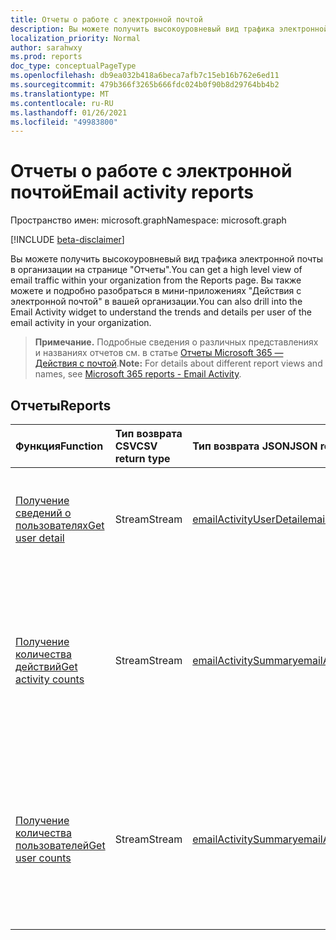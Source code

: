 ```yaml
---
title: Отчеты о работе с электронной почтой
description: Вы можете получить высокоуровневый вид трафика электронной почты в организации на странице "Отчеты". Кроме того, вы можете подробно и подробно разобраться в мини-приложениях "Действия с электронной почтой" в вашей организации.
localization_priority: Normal
author: sarahwxy
ms.prod: reports
doc_type: conceptualPageType
ms.openlocfilehash: db9ea032b418a6beca7afb7c15eb16b762e6ed11
ms.sourcegitcommit: 479b366f3265b666fdc024b0f90b8d29764bb4b2
ms.translationtype: MT
ms.contentlocale: ru-RU
ms.lasthandoff: 01/26/2021
ms.locfileid: "49983800"
---
```

# <a name="email-activity-reports"></a><span data-ttu-id="1f5a6-104">Отчеты о работе с электронной почтой</span><span class="sxs-lookup"><span data-stu-id="1f5a6-104">Email activity reports</span></span>

<span data-ttu-id="1f5a6-105">Пространство имен: microsoft.graph</span><span class="sxs-lookup"><span data-stu-id="1f5a6-105">Namespace: microsoft.graph</span></span>

[!INCLUDE [beta-disclaimer](../../includes/beta-disclaimer.md)]

<span data-ttu-id="1f5a6-106">Вы можете получить высокоуровневый вид трафика электронной почты в организации на странице "Отчеты".</span><span class="sxs-lookup"><span data-stu-id="1f5a6-106">You can get a high level view of email traffic within your organization from the Reports page.</span></span> <span data-ttu-id="1f5a6-107">Вы также можете и подробно разобраться в мини-приложениях "Действия с электронной почтой" в вашей организации.</span><span class="sxs-lookup"><span data-stu-id="1f5a6-107">You can also drill into the Email Activity widget to understand the trends and details per user of the email activity in your organization.</span></span>

> <span data-ttu-id="1f5a6-108">**Примечание.** Подробные сведения о различных представлениях и названиях отчетов см. в статье [Отчеты Microsoft 365 — Действия с почтой](https://support.office.com/client/Email-activity-1cbe2c00-ca65-4fb9-9663-1bbfa58ebe44).</span><span class="sxs-lookup"><span data-stu-id="1f5a6-108">**Note:** For details about different report views and names, see [Microsoft 365 reports - Email Activity](https://support.office.com/client/Email-activity-1cbe2c00-ca65-4fb9-9663-1bbfa58ebe44).</span></span>

## <a name="reports"></a><span data-ttu-id="1f5a6-109">Отчеты</span><span class="sxs-lookup"><span data-stu-id="1f5a6-109">Reports</span></span>

| <span data-ttu-id="1f5a6-110">Функция</span><span class="sxs-lookup"><span data-stu-id="1f5a6-110">Function</span></span>                                 | <span data-ttu-id="1f5a6-111">Тип возврата CSV</span><span class="sxs-lookup"><span data-stu-id="1f5a6-111">CSV return type</span></span> | <span data-ttu-id="1f5a6-112">Тип возврата JSON</span><span class="sxs-lookup"><span data-stu-id="1f5a6-112">JSON return type</span></span>                         | <span data-ttu-id="1f5a6-113">Описание</span><span class="sxs-lookup"><span data-stu-id="1f5a6-113">Description</span></span>                              |
| :--------------------------------------- | :-------------- | :--------------------------------------- | ---------------------------------------- |
| [<span data-ttu-id="1f5a6-114">Получение сведений о пользователях</span><span class="sxs-lookup"><span data-stu-id="1f5a6-114">Get user detail</span></span>](../api/reportroot-getemailactivityuserdetail.md) | <span data-ttu-id="1f5a6-115">Stream</span><span class="sxs-lookup"><span data-stu-id="1f5a6-115">Stream</span></span>          | [<span data-ttu-id="1f5a6-116">emailActivityUserDetail</span><span class="sxs-lookup"><span data-stu-id="1f5a6-116">emailActivityUserDetail</span></span>](../resources/emailactivityuserdetail.md) | <span data-ttu-id="1f5a6-117">Узнайте, какие действия пользователи выполняли с электронной почтой.</span><span class="sxs-lookup"><span data-stu-id="1f5a6-117">Get details about email activity users have performed.</span></span> |
| [<span data-ttu-id="1f5a6-118">Получение количества действий</span><span class="sxs-lookup"><span data-stu-id="1f5a6-118">Get activity counts</span></span>](../api/reportroot-getemailactivitycounts.md) | <span data-ttu-id="1f5a6-119">Stream</span><span class="sxs-lookup"><span data-stu-id="1f5a6-119">Stream</span></span>          | [<span data-ttu-id="1f5a6-120">emailActivitySummary</span><span class="sxs-lookup"><span data-stu-id="1f5a6-120">emailActivitySummary</span></span>](../resources/emailactivitysummary.md) | <span data-ttu-id="1f5a6-121">Позволяет понять динамику работы с электронной почтой (сколько писем было отправлено, прочитано и получено) в организации.</span><span class="sxs-lookup"><span data-stu-id="1f5a6-121">Enables you to understand the trends of email activity (like how many were sent, read, and received) in your organization.</span></span> |
| [<span data-ttu-id="1f5a6-122">Получение количества пользователей</span><span class="sxs-lookup"><span data-stu-id="1f5a6-122">Get user counts</span></span>](../api/reportroot-getemailactivityusercounts.md) | <span data-ttu-id="1f5a6-123">Stream</span><span class="sxs-lookup"><span data-stu-id="1f5a6-123">Stream</span></span>          | [<span data-ttu-id="1f5a6-124">emailActivitySummary</span><span class="sxs-lookup"><span data-stu-id="1f5a6-124">emailActivitySummary</span></span>](../resources/emailactivitysummary.md) | <span data-ttu-id="1f5a6-125">Позволяет понять, как меняется количество уникальных пользователей, которые отправляют, читают и получают письма.</span><span class="sxs-lookup"><span data-stu-id="1f5a6-125">Enables you to understand trends on the number of unique users who are performing email activities like send, read, and receive.</span></span> |


